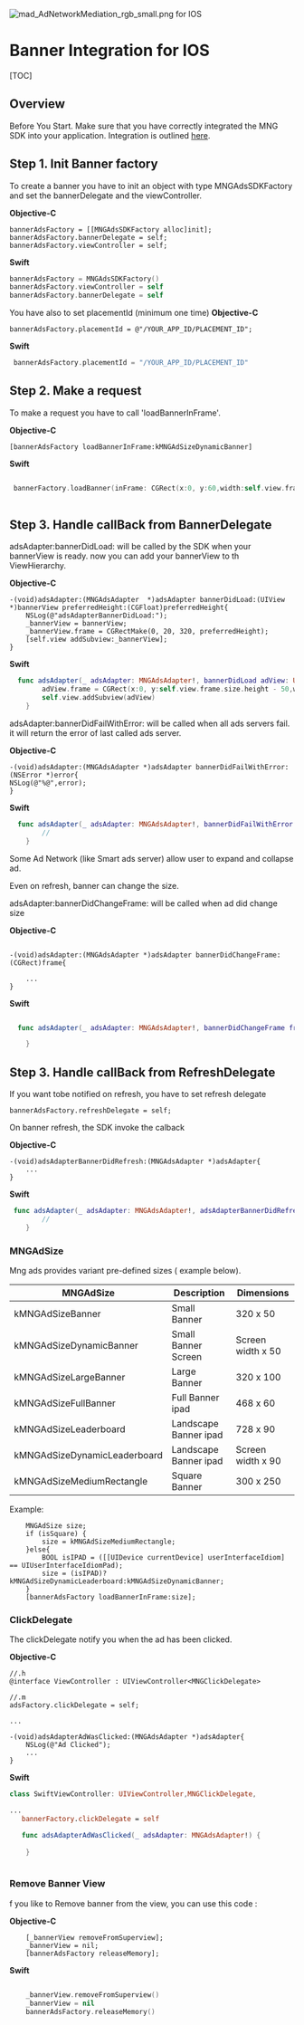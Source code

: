 ![mad_AdNetworkMediation_rgb_small.png](https://bitbucket.org/repo/GyRXRR/images/3981639300-mad_AdNetworkMediation_rgb_small.png) for IOS


# Banner Integration for IOS

[TOC]

## Overview
Before You Start. Make sure that you have correctly integrated the MNG SDK into your application. Integration is outlined [here](https://bitbucket.org/mngcorp/mngads-demo-ios/wiki/setup).

## Step 1. Init Banner factory

To create a banner you have to init an object with type MNGAdsSDKFactory and set the bannerDelegate and the viewController.

**Objective-C**

```objc
bannerAdsFactory = [[MNGAdsSDKFactory alloc]init];
bannerAdsFactory.bannerDelegate = self;
bannerAdsFactory.viewController = self;
```
**Swift**

```Swift
bannerAdsFactory = MNGAdsSDKFactory()
bannerAdsFactory.viewController = self
bannerAdsFactory.bannerDelegate = self
```
You have also to set placementId (minimum one time)
**Objective-C**

```objc
bannerAdsFactory.placementId = @"/YOUR_APP_ID/PLACEMENT_ID";
```
**Swift**

```Swift
 bannerAdsFactory.placementId = "/YOUR_APP_ID/PLACEMENT_ID"
```

## Step 2. Make a request
To make a request you have to call 'loadBannerInFrame'.

**Objective-C**

```objc
[bannerAdsFactory loadBannerInFrame:kMNGAdSizeDynamicBanner]

```

**Swift**

```Swift

 bannerFactory.loadBanner(inFrame: CGRect(x:0, y:60,width:self.view.frame.size.width,height: 50), withPreferences: preference)
 
```



## Step 3. Handle callBack from BannerDelegate
adsAdapter:bannerDidLoad: will be called by the SDK when your bannerView is ready. now you can add your bannerView to th ViewHierarchy.

**Objective-C**

```objc
-(void)adsAdapter:(MNGAdsAdapter  *)adsAdapter bannerDidLoad:(UIView  *)bannerView preferredHeight:(CGFloat)preferredHeight{
    NSLog(@"adsAdapterBannerDidLoad:");
    _bannerView = bannerView;
    _bannerView.frame = CGRectMake(0, 20, 320, preferredHeight);
    [self.view addSubview:_bannerView];
}
```
**Swift**

```Swift
  func adsAdapter(_ adsAdapter: MNGAdsAdapter!, bannerDidLoad adView: UIView!, preferredHeight: CGFloat) {
        adView.frame = CGRect(x:0, y:self.view.frame.size.height - 50,width:self.view.frame.size.width,height: 50)
        self.view.addSubview(adView)
    }
```


adsAdapter:bannerDidFailWithError: will be called when all ads servers fail. it will return the error of last called ads server.

**Objective-C**

```objc
-(void)adsAdapter:(MNGAdsAdapter *)adsAdapter bannerDidFailWithError:(NSError *)error{
NSLog(@"%@",error);
}
```
**Swift**

```Swift
  func adsAdapter(_ adsAdapter: MNGAdsAdapter!, bannerDidFailWithError error: Error!) {
        //
    }
```

Some Ad Network (like Smart ads server) allow user to expand and collapse ad.

Even on refresh, banner can change the size.

adsAdapter:bannerDidChangeFrame: will be called when ad did change size

**Objective-C**

```objc

-(void)adsAdapter:(MNGAdsAdapter *)adsAdapter bannerDidChangeFrame:(CGRect)frame{

    ...
}

```
**Swift**

```Swift

  func adsAdapter(_ adsAdapter: MNGAdsAdapter!, bannerDidChangeFrame frame: CGRect) {

    }
```

## Step 3.  Handle callBack from RefreshDelegate
If you want tobe notified on refresh, you have to set refresh delegate

```objc
bannerAdsFactory.refreshDelegate = self;
```
On banner refresh, the SDK invoke the calback

**Objective-C**

```objc
-(void)adsAdapterBannerDidRefresh:(MNGAdsAdapter *)adsAdapter{
    ...
}
```

**Swift**

```swift
 func adsAdapter(_ adsAdapter: MNGAdsAdapter!, adsAdapterBannerDidRefresh) {
        //
    }

```

### MNGAdSize
Mng ads provides variant pre-defined sizes ( example below).

| MNGAdSize | Description |Dimensions 
| --- | --- | --- |
| kMNGAdSizeBanner	| Small Banner	 | 320 x 50 |
| kMNGAdSizeDynamicBanner  | Small Banner Screen |Screen width x 50 |
| kMNGAdSizeLargeBanner   | Large Banner	 |320 x 100 |
| kMNGAdSizeFullBanner |Full Banner ipad| 468 x 60 |
| kMNGAdSizeLeaderboard	| Landscape Banner ipad | 728 x 90|
| kMNGAdSizeDynamicLeaderboard	| Landscape Banner ipad | Screen width x 90 |
| kMNGAdSizeMediumRectangle | Square Banner	 | 300 x 250 |



Example:

```objc
    MNGAdSize size;
    if (isSquare) {
        size = kMNGAdSizeMediumRectangle;
    }else{
        BOOL isIPAD = ([[UIDevice currentDevice] userInterfaceIdiom] == UIUserInterfaceIdiomPad);
        size = (isIPAD)?kMNGAdSizeDynamicLeaderboard:kMNGAdSizeDynamicBanner;
    }
    [bannerAdsFactory loadBannerInFrame:size];
```

### ClickDelegate
The clickDelegate notify you when the ad has been clicked.

**Objective-C**

```objc
//.h
@interface ViewController : UIViewController<MNGClickDelegate>

//.m
adsFactory.clickDelegate = self;

...

-(void)adsAdapterAdWasClicked:(MNGAdsAdapter *)adsAdapter{
    NSLog(@"Ad Clicked");
    ...
}
```
**Swift**

```Swift
class SwiftViewController: UIViewController,MNGClickDelegate,

...
   bannerFactory.clickDelegate = self

   func adsAdapterAdWasClicked(_ adsAdapter: MNGAdsAdapter!) {
        
    }
    
```

### Remove Banner View
f you like to Remove banner from the view, you can use this code :

**Objective-C**

```objc
    [_bannerView removeFromSuperview];
    _bannerView = nil;
    [bannerAdsFactory releaseMemory];
```

**Swift**

``` Swift

    _bannerView.removeFromSuperview()
    _bannerView = nil
    bannerAdsFactory.releaseMemory()

```